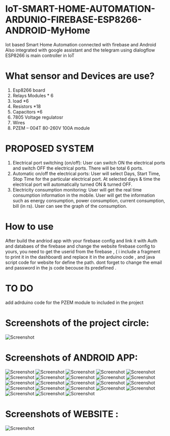 
# IoT-SMART-HOME-AUTOMATION-ARDUNIO-FIREBASE-ESP8266-ANDROID-MyHome
Iot based Smart Home Automation connected with firebase and Android
Also integrated with google assistant and the telegram using dialogflow
ESP8266 is main controller in IoT

# What sensor and Devices are use?

1. Esp8266 board
2. Relays Modules * 6
3. load *6 
4. Resistors *18
5. Capacitors *6
6. 7805 Voltage regulatosr
7. Wires
8. PZEM – 004T 80-260V 100A module 

# PROPOSED SYSTEM
1. Electrical port switching (on/off): User can switch ON the electrical ports and
switch OFF the electrical ports. There will be total 6 ports.
2. Automatic on/off the electrical ports: User will select Days, Start Time, Stop Time
for the particular electrical port. At selected days & time the electrical port will
automatically turned ON & turned OFF.
3. Electricity consumption monitoring: User will get the real time consumption
information in the mobile. User will get the information such as energy consumption,
power consumption, current consumption, bill (in rs). User can see the graph of the
consumption.

# How to use
After build the andriod app with your firebase config and link it with Auth and databaes of the firebase and change the website firebase config to yours, you need to get the userid from the firebase , (  i include a fragment to print it in the dashboard) and replace it in the arduino code , and java script code for website for define the path. dont forget to change the email and password in the js code becouse its predefined .
# TO DO 
add adrduino code for the PZEM module to included in the project 
# Screenshots of the project circle:
![Screenshot](https://raw.github.com/DaBiQ/IoT-SMART-HOME-AUTOMATION-ARDUNIO-FIREBASE-ANDROID/master/graph.png)
# Screenshots of ANDROID APP:
![Screenshot](https://raw.github.com/DaBiQ/IoT-SMART-HOME-AUTOMATION-ARDUNIO-FIREBASE-ANDROID/master/SCRRENSHOTS/1.jpg)
![Screenshot](https://raw.github.com/DaBiQ/IoT-SMART-HOME-AUTOMATION-ARDUNIO-FIREBASE-ANDROID/master/SCRRENSHOTS/2.jpg)
![Screenshot](https://raw.github.com/DaBiQ/IoT-SMART-HOME-AUTOMATION-ARDUNIO-FIREBASE-ANDROID/master/SCRRENSHOTS/3.jpg)
![Screenshot](https://raw.github.com/DaBiQ/IoT-SMART-HOME-AUTOMATION-ARDUNIO-FIREBASE-ANDROID/master/SCRRENSHOTS/4.jpg)
![Screenshot](https://raw.github.com/DaBiQ/IoT-SMART-HOME-AUTOMATION-ARDUNIO-FIREBASE-ANDROID/master/SCRRENSHOTS/5.jpg)
![Screenshot](https://raw.github.com/DaBiQ/IoT-SMART-HOME-AUTOMATION-ARDUNIO-FIREBASE-ANDROID/master/SCRRENSHOTS/6.jpg)
![Screenshot](https://raw.github.com/DaBiQ/IoT-SMART-HOME-AUTOMATION-ARDUNIO-FIREBASE-ANDROID/master/SCRRENSHOTS/7.jpg)
![Screenshot](https://raw.github.com/DaBiQ/IoT-SMART-HOME-AUTOMATION-ARDUNIO-FIREBASE-ANDROID/master/SCRRENSHOTS/8.jpg)
![Screenshot](https://raw.github.com/DaBiQ/IoT-SMART-HOME-AUTOMATION-ARDUNIO-FIREBASE-ANDROID/master/SCRRENSHOTS/9.jpg)
![Screenshot](https://raw.github.com/DaBiQ/IoT-SMART-HOME-AUTOMATION-ARDUNIO-FIREBASE-ANDROID/master/SCRRENSHOTS/10.jpg)
![Screenshot](https://raw.github.com/DaBiQ/IoT-SMART-HOME-AUTOMATION-ARDUNIO-FIREBASE-ANDROID/master/SCRRENSHOTS/11.jpg)
![Screenshot](https://raw.github.com/DaBiQ/IoT-SMART-HOME-AUTOMATION-ARDUNIO-FIREBASE-ANDROID/master/SCRRENSHOTS/12.jpg)
![Screenshot](https://raw.github.com/DaBiQ/IoT-SMART-HOME-AUTOMATION-ARDUNIO-FIREBASE-ANDROID/master/SCRRENSHOTS/13.jpg)
![Screenshot](https://raw.github.com/DaBiQ/IoT-SMART-HOME-AUTOMATION-ARDUNIO-FIREBASE-ANDROID/master/SCRRENSHOTS/14.jpg)
![Screenshot](https://raw.github.com/DaBiQ/IoT-SMART-HOME-AUTOMATION-ARDUNIO-FIREBASE-ANDROID/master/SCRRENSHOTS/15.jpg)
![Screenshot](https://raw.github.com/DaBiQ/IoT-SMART-HOME-AUTOMATION-ARDUNIO-FIREBASE-ANDROID/master/SCRRENSHOTS/16.jpg)
![Screenshot](https://raw.github.com/DaBiQ/IoT-SMART-HOME-AUTOMATION-ARDUNIO-FIREBASE-ANDROID/master/SCRRENSHOTS/17.jpg)
![Screenshot](https://raw.github.com/DaBiQ/IoT-SMART-HOME-AUTOMATION-ARDUNIO-FIREBASE-ANDROID/master/SCRRENSHOTS/18.jpg)
![Screenshot](https://raw.github.com/DaBiQ/IoT-SMART-HOME-AUTOMATION-ARDUNIO-FIREBASE-ANDROID/master/SCRRENSHOTS/19.jpg)
![Screenshot](https://raw.github.com/DaBiQ/IoT-SMART-HOME-AUTOMATION-ARDUNIO-FIREBASE-ANDROID/master/SCRRENSHOTS/20.jpg)
![Screenshot](https://raw.github.com/DaBiQ/IoT-SMART-HOME-AUTOMATION-ARDUNIO-FIREBASE-ANDROID/master/SCRRENSHOTS/21.jpg)
![Screenshot](https://raw.github.com/DaBiQ/IoT-SMART-HOME-AUTOMATION-ARDUNIO-FIREBASE-ANDROID/master/SCRRENSHOTS/22.jpg)
![Screenshot](https://raw.github.com/DaBiQ/IoT-SMART-HOME-AUTOMATION-ARDUNIO-FIREBASE-ANDROID/master/SCRRENSHOTS/23.jpg)

# Screenshots of WEBSITE :
![Screenshot](https://raw.github.com/DaBiQ/IoT-SMART-HOME-AUTOMATION-ARDUNIO-FIREBASE-ANDROID/master/SCRRENSHOTS/website.png)
